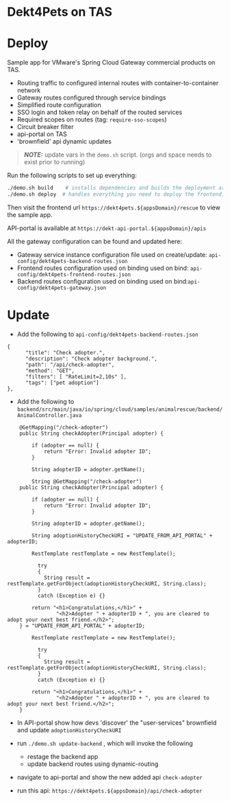 # Dekt4Pets on TAS

# Deploy
Sample app for VMware's Spring Cloud Gateway commercial products on TAS.

- Routing traffic to configured internal routes with container-to-container network
- Gateway routes configured through service bindings
- Simplified route configuration
- SSO login and token relay on behalf of the routed services
- Required scopes on routes (tag: `require-sso-scopes`)
- Circuit breaker filter
- api-portal on TAS
- 'brownfield' api dynamic updates


> **_NOTE:_** update vars in the `demo.sh` script. (orgs and space needs to exist prior to running)

Run the following scripts to set up everything:
```bash
./demo.sh build    # installs dependencies and builds the deployment artifact
./demo.sh deploy  # handles everything you need to deploy the frontend, backend, gateway and api-portal
```
Then visit the frontend url `https://dekt4pets.${appsDomain}/rescue` to view the sample app.

API-portal is available at `https://dekt-api-portal.${appsDomain}/apis`

All the gateway configuration can be found and updated here:

- Gateway service instance configuration file used on create/update: `api-config/dekt4pets-backend-routes.json` 
- Frontend routes configuration used on binding used on bind: `api-config/dekt4pets-frontend-routes.json`
- Backend routes configuration used on binding used on bind:`api-config/dekt4pets-gateway.json` 

# Update

- Add the following to `api-config/dekt4pets-backend-routes.json` 
```
{
      "title": "Check adopter.",
      "description": "Check adopter background.",
      "path": "/api/check-adopter",
      "method": "GET",
      "filters": [ "RateLimit=2,10s" ],
      "tags": ["pet adoption"]
},
```
- Add the following to `backend/src/main/java/io/spring/cloud/samples/animalrescue/backend/AnimalController.java`
```
    @GetMapping("/check-adopter")
	public String checkAdopter(Principal adopter) {

		if (adopter == null) {
			return "Error: Invalid adopter ID";
		}

		String adopterID = adopter.getName();
    
		String @GetMapping("/check-adopter")
	public String checkAdopter(Principal adopter) {

		if (adopter == null) {
			return "Error: Invalid adopter ID";
		}

		String adopterID = adopter.getName();
    
		String adoptionHistoryCheckURI = "UPDATE_FROM_API_PORTAL" + adopterID;

   		RestTemplate restTemplate = new RestTemplate();
		
		  try
		  {
   			String result = restTemplate.getForObject(adoptionHistoryCheckURI, String.class);
		  }
		  catch (Exception e) {}

  		return "<h1>Congratulations,</h1>" + 
				"<h2>Adopter " + adopterID + ", you are cleared to adopt your next best friend.</h2>";
	} = "UPDATE_FROM_API_PORTAL" + adopterID;

   		RestTemplate restTemplate = new RestTemplate();
		
		  try
		  {
   			String result = restTemplate.getForObject(adoptionHistoryCheckURI, String.class);
		  }
		  catch (Exception e) {}

  		return "<h1>Congratulations,</h1>" + 
				"<h2>Adopter " + adopterID + ", you are cleared to adopt your next best friend.</h2>";
	}
```
- In API-portal show how devs 'discover' the "user-services" brownfield and update `adoptionHistoryCheckURI`

- run `./demo.sh update-backend` , which will invoke the following
	- restage the backend app
	- update backend routes using dynamic-routing 

- navigate to api-portal and show the new added api `check-adopter` 

- run this api: `https://dekt4pets.${appsDomain}/api/check-adopter`
